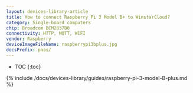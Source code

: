 ```yaml
---
layout: devices-library-article
title: How to connect Raspberry Pi 3 Model B+ to WinstarCloud?
category: Single-board computers
chip: Broadcom BCM2837B0
connectivity: HTTP, MQTT, WIFI
vendor: Raspberry
deviceImageFileName: raspberrypi3bplus.jpg
docsPrefix: paas/
---
```


* TOC
{:toc}

{% include /docs/devices-library/guides/raspberry-pi-3-model-B-plus.md %}